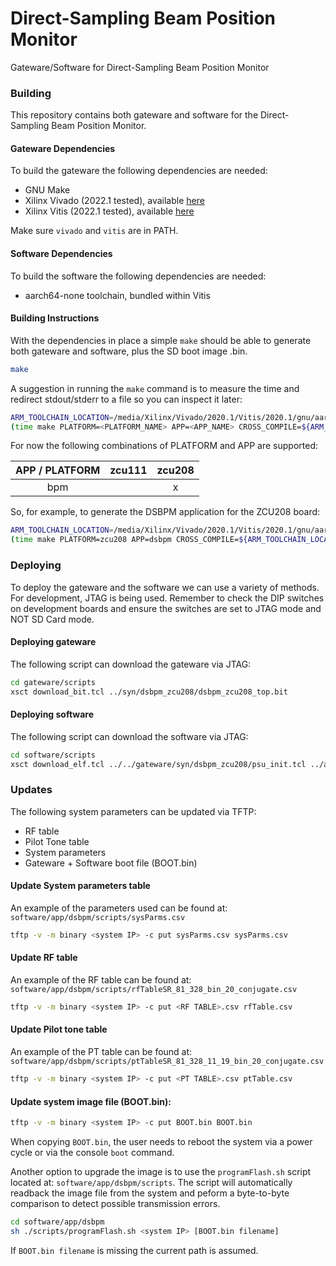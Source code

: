 Direct-Sampling Beam Position Monitor
=====================================

Gateware/Software for Direct-Sampling Beam Position Monitor

### Building

This repository contains both gateware and software
for the Direct-Sampling Beam Position Monitor.

#### Gateware Dependencies

To build the gateware the following dependencies are needed:

* GNU Make
* Xilinx Vivado (2022.1 tested), available [here](https://www.xilinx.com/support/download/index.html/content/xilinx/en/downloadNav/vivado-design-tools.html)
* Xilinx Vitis (2022.1 tested), available [here](https://www.xilinx.com/support/download/index.html/content/xilinx/en/downloadNav/vitis.html)

Make sure `vivado` and `vitis` are in PATH.

#### Software Dependencies

To build the software the following dependencies are needed:

* aarch64-none toolchain, bundled within Vitis

#### Building Instructions

With the dependencies in place a simple `make` should be able to generate
both gateware and software, plus the SD boot image .bin.

```bash
make
```

A suggestion in running the `make` command is to measure the time
and redirect stdout/stderr to a file so you can inspect it later:

```bash
ARM_TOOLCHAIN_LOCATION=/media/Xilinx/Vivado/2020.1/Vitis/2020.1/gnu/aarch64/lin/aarch64-none
(time make PLATFORM=<PLATFORM_NAME> APP=<APP_NAME> CROSS_COMPILE=${ARM_TOOLCHAIN_LOCATION}/bin/aarch64-none-elf-; date) 2>&1 | tee make_output
```

For now the following combinations of PLATFORM and APP are supported:

| APP / PLATFORM | zcu111 | zcu208 |
|:--------------:|:------:|:------:|
|       bpm      |        |    x   |

So, for example, to generate the DSBPM application for the ZCU208 board:

```bash
ARM_TOOLCHAIN_LOCATION=/media/Xilinx/Vivado/2020.1/Vitis/2020.1/gnu/aarch64/lin/aarch64-none
(time make PLATFORM=zcu208 APP=dsbpm CROSS_COMPILE=${ARM_TOOLCHAIN_LOCATION}/bin/aarch64-none-elf-; date) 2>&1 | tee make_output
```

### Deploying

To deploy the gateware and the software we can use a variety of
methods. For development, JTAG is being used. Remember to check
the DIP switches on development boards and ensure the switches
are set to JTAG mode and NOT SD Card mode.

#### Deploying gateware

The following script can download the gateware via JTAG:

```bash
cd gateware/scripts
xsct download_bit.tcl ../syn/dsbpm_zcu208/dsbpm_zcu208_top.bit
```

#### Deploying software

The following script can download the software via JTAG:

```bash
cd software/scripts
xsct download_elf.tcl ../../gateware/syn/dsbpm_zcu208/psu_init.tcl ../app/dsbpm/dsbpm_zcu208.elf
```

### Updates

The following system parameters can be updated via TFTP:

* RF table
* Pilot Tone table
* System parameters
* Gateware + Software boot file (BOOT.bin)

#### Update System parameters table

An example of the parameters used can be found at: `software/app/dsbpm/scripts/sysParms.csv`

```bash
tftp -v -m binary <system IP> -c put sysParms.csv sysParms.csv
```

#### Update RF table

An example of the RF table can be found at: `software/app/dsbpm/scripts/rfTableSR_81_328_bin_20_conjugate.csv`

```bash
tftp -v -m binary <system IP> -c put <RF TABLE>.csv rfTable.csv
```

#### Update Pilot tone table

An example of the PT table can be found at: `software/app/dsbpm/scripts/ptTableSR_81_328_11_19_bin_20_conjugate.csv`

```bash
tftp -v -m binary <system IP> -c put <PT TABLE>.csv ptTable.csv
```

#### Update system image file (BOOT.bin):

```bash
tftp -v -m binary <system IP> -c put BOOT.bin BOOT.bin
```

When copying `BOOT.bin`, the user needs to reboot the system via a power cycle
or via the console `boot` command.

Another option to upgrade the image is to use the `programFlash.sh` script
located at: `software/app/dsbpm/scripts`. The script will automatically
readback the image file from the system and peform a byte-to-byte comparison
to detect possible transmission errors.

```bash
cd software/app/dsbpm
sh ./scripts/programFlash.sh <system IP> [BOOT.bin filename]
```

If `BOOT.bin filename` is missing the current path is assumed.
